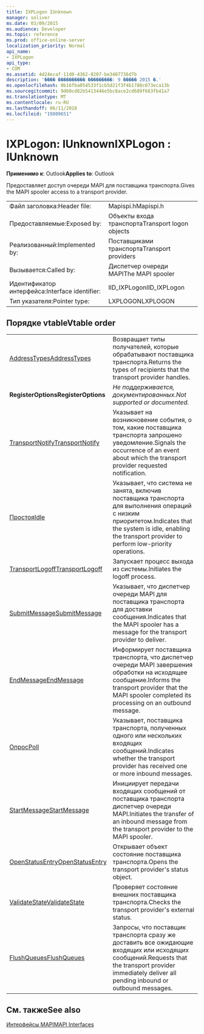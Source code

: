```yaml
---
title: IXPLogon IUnknown
manager: soliver
ms.date: 03/09/2015
ms.audience: Developer
ms.topic: reference
ms.prod: office-online-server
localization_priority: Normal
api_name:
- IXPLogon
api_type:
- COM
ms.assetid: 4d24ecaf-11d0-4362-8207-be3407736d7b
description: '���� ���������� ���������: 9 ����� 2015 �.'
ms.openlocfilehash: 0b16fba054533f1cb5d21f3f4b1788c073eca13b
ms.sourcegitcommit: 9d60cd82b5413446e5bc8ace2cd689f683fb41a7
ms.translationtype: MT
ms.contentlocale: ru-RU
ms.lasthandoff: 06/11/2018
ms.locfileid: "19809651"
---
```

# <a name="ixplogon--iunknown"></a><span data-ttu-id="dcbb5-103">IXPLogon: IUnknown</span><span class="sxs-lookup"><span data-stu-id="dcbb5-103">IXPLogon : IUnknown</span></span>

  
  
<span data-ttu-id="dcbb5-104">**Применимо к**: Outlook</span><span class="sxs-lookup"><span data-stu-id="dcbb5-104">**Applies to**: Outlook</span></span> 
  
<span data-ttu-id="dcbb5-105">Предоставляет доступ очереди MAPI для поставщика транспорта.</span><span class="sxs-lookup"><span data-stu-id="dcbb5-105">Gives the MAPI spooler access to a transport provider.</span></span> 
  
|||
|:-----|:-----|
|<span data-ttu-id="dcbb5-106">Файл заголовка:</span><span class="sxs-lookup"><span data-stu-id="dcbb5-106">Header file:</span></span>  <br/> |<span data-ttu-id="dcbb5-107">Mapispi.h</span><span class="sxs-lookup"><span data-stu-id="dcbb5-107">Mapispi.h</span></span>  <br/> |
|<span data-ttu-id="dcbb5-108">Предоставляемые:</span><span class="sxs-lookup"><span data-stu-id="dcbb5-108">Exposed by:</span></span>  <br/> |<span data-ttu-id="dcbb5-109">Объекты входа транспорта</span><span class="sxs-lookup"><span data-stu-id="dcbb5-109">Transport logon objects</span></span>  <br/> |
|<span data-ttu-id="dcbb5-110">Реализованный:</span><span class="sxs-lookup"><span data-stu-id="dcbb5-110">Implemented by:</span></span>  <br/> |<span data-ttu-id="dcbb5-111">Поставщиками транспорта</span><span class="sxs-lookup"><span data-stu-id="dcbb5-111">Transport providers</span></span>  <br/> |
|<span data-ttu-id="dcbb5-112">Вызывается:</span><span class="sxs-lookup"><span data-stu-id="dcbb5-112">Called by:</span></span>  <br/> |<span data-ttu-id="dcbb5-113">Диспетчер очереди MAPI</span><span class="sxs-lookup"><span data-stu-id="dcbb5-113">The MAPI spooler</span></span>  <br/> |
|<span data-ttu-id="dcbb5-114">Идентификатор интерфейса:</span><span class="sxs-lookup"><span data-stu-id="dcbb5-114">Interface identifier:</span></span>  <br/> |<span data-ttu-id="dcbb5-115">IID_IXPLogon</span><span class="sxs-lookup"><span data-stu-id="dcbb5-115">IID_IXPLogon</span></span>  <br/> |
|<span data-ttu-id="dcbb5-116">Тип указателя:</span><span class="sxs-lookup"><span data-stu-id="dcbb5-116">Pointer type:</span></span>  <br/> |<span data-ttu-id="dcbb5-117">LXPLOGON</span><span class="sxs-lookup"><span data-stu-id="dcbb5-117">LXPLOGON</span></span>  <br/> |
   
## <a name="vtable-order"></a><span data-ttu-id="dcbb5-118">Порядке vtable</span><span class="sxs-lookup"><span data-stu-id="dcbb5-118">Vtable order</span></span>

|||
|:-----|:-----|
|[<span data-ttu-id="dcbb5-119">AddressTypes</span><span class="sxs-lookup"><span data-stu-id="dcbb5-119">AddressTypes</span></span>](ixplogon-addresstypes.md) <br/> |<span data-ttu-id="dcbb5-120">Возвращает типы получателей, которые обрабатывают поставщика транспорта.</span><span class="sxs-lookup"><span data-stu-id="dcbb5-120">Returns the types of recipients that the transport provider handles.</span></span>  <br/> |
|<span data-ttu-id="dcbb5-121">**RegisterOptions**</span><span class="sxs-lookup"><span data-stu-id="dcbb5-121">**RegisterOptions**</span></span> <br/> | <span data-ttu-id="dcbb5-122">*Не поддерживается, документированных.*</span><span class="sxs-lookup"><span data-stu-id="dcbb5-122">*Not supported or documented.*</span></span>  <br/> |
|[<span data-ttu-id="dcbb5-123">TransportNotify</span><span class="sxs-lookup"><span data-stu-id="dcbb5-123">TransportNotify</span></span>](ixplogon-transportnotify.md) <br/> |<span data-ttu-id="dcbb5-124">Указывает на возникновение события, о том, какие поставщика транспорта запрошено уведомление.</span><span class="sxs-lookup"><span data-stu-id="dcbb5-124">Signals the occurrence of an event about which the transport provider requested notification.</span></span>  <br/> |
|[<span data-ttu-id="dcbb5-125">Простоя</span><span class="sxs-lookup"><span data-stu-id="dcbb5-125">Idle</span></span>](ixplogon-idle.md) <br/> |<span data-ttu-id="dcbb5-126">Указывает, что система не занята, включив поставщика транспорта для выполнения операций с низким приоритетом.</span><span class="sxs-lookup"><span data-stu-id="dcbb5-126">Indicates that the system is idle, enabling the transport provider to perform low-priority operations.</span></span>  <br/> |
|[<span data-ttu-id="dcbb5-127">TransportLogoff</span><span class="sxs-lookup"><span data-stu-id="dcbb5-127">TransportLogoff</span></span>](ixplogon-transportlogoff.md) <br/> |<span data-ttu-id="dcbb5-128">Запускает процесс выхода из системы.</span><span class="sxs-lookup"><span data-stu-id="dcbb5-128">Initiates the logoff process.</span></span>  <br/> |
|[<span data-ttu-id="dcbb5-129">SubmitMessage</span><span class="sxs-lookup"><span data-stu-id="dcbb5-129">SubmitMessage</span></span>](ixplogon-submitmessage.md) <br/> |<span data-ttu-id="dcbb5-130">Указывает, что диспетчер очереди MAPI для поставщика транспорта для доставки сообщения.</span><span class="sxs-lookup"><span data-stu-id="dcbb5-130">Indicates that the MAPI spooler has a message for the transport provider to deliver.</span></span>  <br/> |
|[<span data-ttu-id="dcbb5-131">EndMessage</span><span class="sxs-lookup"><span data-stu-id="dcbb5-131">EndMessage</span></span>](ixplogon-endmessage.md) <br/> |<span data-ttu-id="dcbb5-132">Информирует поставщика транспорта, что диспетчер очереди MAPI завершения обработки на исходящее сообщение.</span><span class="sxs-lookup"><span data-stu-id="dcbb5-132">Informs the transport provider that the MAPI spooler completed its processing on an outbound message.</span></span>  <br/> |
|[<span data-ttu-id="dcbb5-133">Опрос</span><span class="sxs-lookup"><span data-stu-id="dcbb5-133">Poll</span></span>](ixplogon-poll.md) <br/> |<span data-ttu-id="dcbb5-134">Указывает, поставщика транспорта, полученных одного или нескольких входящих сообщений.</span><span class="sxs-lookup"><span data-stu-id="dcbb5-134">Indicates whether the transport provider has received one or more inbound messages.</span></span>  <br/> |
|[<span data-ttu-id="dcbb5-135">StartMessage</span><span class="sxs-lookup"><span data-stu-id="dcbb5-135">StartMessage</span></span>](ixplogon-startmessage.md) <br/> |<span data-ttu-id="dcbb5-136">Инициирует передачи входящих сообщений от поставщика транспорта диспетчер очереди MAPI.</span><span class="sxs-lookup"><span data-stu-id="dcbb5-136">Initiates the transfer of an inbound message from the transport provider to the MAPI spooler.</span></span>  <br/> |
|[<span data-ttu-id="dcbb5-137">OpenStatusEntry</span><span class="sxs-lookup"><span data-stu-id="dcbb5-137">OpenStatusEntry</span></span>](ixplogon-openstatusentry.md) <br/> |<span data-ttu-id="dcbb5-138">Открывает объект состояние поставщика транспорта.</span><span class="sxs-lookup"><span data-stu-id="dcbb5-138">Opens the transport provider's status object.</span></span>  <br/> |
|[<span data-ttu-id="dcbb5-139">ValidateState</span><span class="sxs-lookup"><span data-stu-id="dcbb5-139">ValidateState</span></span>](ixplogon-validatestate.md) <br/> |<span data-ttu-id="dcbb5-140">Проверяет состояние внешних поставщика транспорта.</span><span class="sxs-lookup"><span data-stu-id="dcbb5-140">Checks the transport provider's external status.</span></span>  <br/> |
|[<span data-ttu-id="dcbb5-141">FlushQueues</span><span class="sxs-lookup"><span data-stu-id="dcbb5-141">FlushQueues</span></span>](ixplogon-flushqueues.md) <br/> |<span data-ttu-id="dcbb5-142">Запросы, что поставщик транспорта сразу же доставить все ожидающие входящих или исходящих сообщений.</span><span class="sxs-lookup"><span data-stu-id="dcbb5-142">Requests that the transport provider immediately deliver all pending inbound or outbound messages.</span></span>  <br/> |
   
## <a name="see-also"></a><span data-ttu-id="dcbb5-143">См. также</span><span class="sxs-lookup"><span data-stu-id="dcbb5-143">See also</span></span>



[<span data-ttu-id="dcbb5-144">Интерфейсы MAPI</span><span class="sxs-lookup"><span data-stu-id="dcbb5-144">MAPI Interfaces</span></span>](mapi-interfaces.md)

